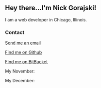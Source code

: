 ## Hey there...I'm Nick Gorajski!

I am a web developer in Chicago, Illinois.

### Contact

[Send me an email](mailto:nickgorajski@gmail.com)

[Find me on Github](https://github.com/gorajski)

[Find me on BitBucket](https://bitbucket.org/gorajski)

My November:



My December:

